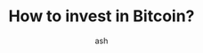 ---
layout: post
title:  "How to invest in Bitcoin?"
description: "A step by step guide on how to invest in Bitcoin"
author: ash
categories: [ bitcoin, crypto ]
image: assets/images/bitcoin-1.png
---
